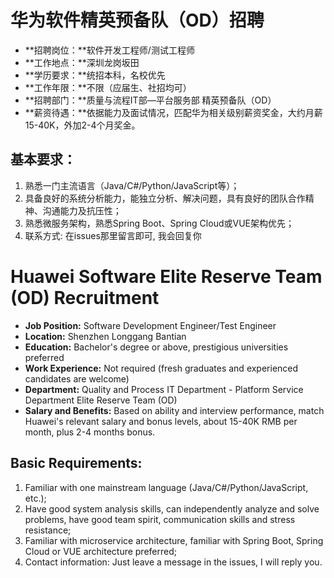 # 华为软件精英预备队（OD）招聘

- **招聘岗位：**软件开发工程师/测试工程师
- **工作地点：**深圳龙岗坂田
- **学历要求：**统招本科，名校优先
- **工作年限：**不限（应届生、社招均可）
- **招聘部门：**质量与流程IT部—平台服务部 精英预备队（OD）
- **薪资待遇：**依据能力及面试情况，匹配华为相关级别薪资奖金，大约月薪15-40K，外加2-4个月奖金。

## 基本要求：

1. 熟悉一门主流语言（Java/C#/Python/JavaScript等）；
2. 具备良好的系统分析能力，能独立分析、解决问题，具有良好的团队合作精神、沟通能力及抗压性；
3. 熟悉微服务架构，熟悉Spring Boot、Spring Cloud或VUE架构优先；
4. 联系方式: 在issues那里留言即可, 我会回复你

# Huawei Software Elite Reserve Team (OD) Recruitment

- **Job Position:** Software Development Engineer/Test Engineer
- **Location:** Shenzhen Longgang Bantian
- **Education:** Bachelor's degree or above, prestigious universities preferred
- **Work Experience:** Not required (fresh graduates and experienced candidates are welcome)
- **Department:** Quality and Process IT Department - Platform Service Department Elite Reserve Team (OD)
- **Salary and Benefits:** Based on ability and interview performance, match Huawei's relevant salary and bonus levels, about 15-40K RMB per month, plus 2-4 months bonus.

## Basic Requirements:

1. Familiar with one mainstream language (Java/C#/Python/JavaScript, etc.);
2. Have good system analysis skills, can independently analyze and solve problems, have good team spirit, communication skills and stress resistance;
3. Familiar with microservice architecture, familiar with Spring Boot, Spring Cloud or VUE architecture preferred;
4. Contact information: Just leave a message in the issues, I will reply you.

